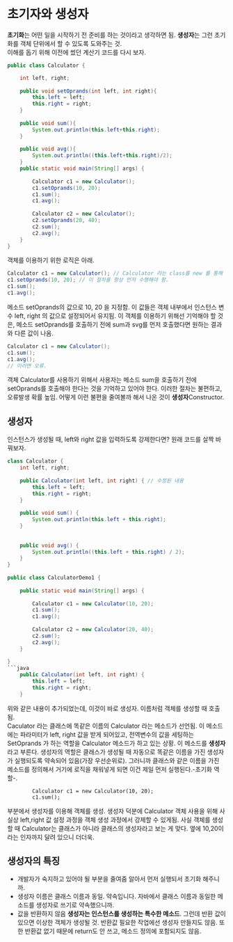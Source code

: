 # 초기자와 생성자
**초기화**는 어떤 일을 시작하기 전 준비를 하는 것이라고 생각하면 됨. **생성자**는 그런 초기화를 객체 단위에서 할 수 있도록 도와주는 것.   
이해를 돕기 위해 이전에 썼던 계산기 코드를 다시 보자.
```java
public class Calculator {

    int left, right;
    
    public void setOprands(int left, int right){
        this.left = left;
        this.right = right;
    }
      
    public void sum(){
        System.out.println(this.left+this.right);
    }
      
    public void avg(){
        System.out.println((this.left+this.right)/2);
    }
    public static void main(String[] args) {
        
        Calculator c1 = new Calculator(); 
        c1.setOprands(10, 20); 
        c1.sum();       
        c1.avg();       
          
        Calculator c2 = new Calculator();
        c2.setOprands(20, 40);
        c2.sum();       
        c2.avg();
    }
}
```
객체를 이용하기 위한 로직은 아래.
```java
Calculator c1 = new Calculator(); // Calculator 라는 class를 new 를 통해 선언해서 인스턴스화 시키고, 이것을 c1이라는 변수에 담은 것.
c1.setOprands(10, 20); // 이 절차를 항상 먼저 수행해야 함.
c1.sum();       
c1.avg();  
```
메소드 setOprands의 값으로 10, 20 을 지정함. 이 값들은 객체 내부에서 인스턴스 변수 left, right 의 값으로 설정되어서 유지됨. 이 객체를 이용하기 위해선 기억해야 할 것은, 메소드 setOprands를 호출하기 전에 sum과 svg를 먼저 호출했다면 원하는 결과와 다른 값이 나옴.
```java
Calculator c1 = new Calculator(); 
c1.sum();       
c1.avg(); 
// 이러면 오류.
```
 객체 Calculator를 사용하기 위해서 사용자는 메소드 sum을 호출하기 전에 setOprands를 호출해야 한다는 것을 기억하고 있어야 한다. 이러한 절차는 불편하고, 오류발생 확률 높임. 어떻게 이런 불편을 줄여볼까 해서 나온 것이 **생성자**Constructor.

## 생성자
인스턴스가 생성될 때, left와 right 값을 입력하도록 강제한다면? 원래 코드를 살짝 바꿔보자.
```java
class Calculator {
    int left, right;
 
    public Calculator(int left, int right) { // 수정된 내용
        this.left = left;
        this.right = right; 
    }
 
    public void sum() {
        System.out.println(this.left + this.right);
    }
    
 
    public void avg() {
        System.out.println((this.left + this.right) / 2);
    }
}
 
public class CalculatorDemo1 {
 
    public static void main(String[] args) {
 
        Calculator c1 = new Calculator(10, 20);
        c1.sum();
        c1.avg();
 
        Calculator c2 = new Calculator(20, 40);
        c2.sum();
        c2.avg();
    }
 
}
```java
    public Calculator(int left, int right) { 
        this.left = left;
        this.right = right; 
    }
```
위와 같은 내용이 추가되었는데, 이것이 바로 생성자. 이름처럼 객체를 생성할 때 호출됨.   
Caculator 라는 클래스에 똑같은 이름의 Calculator 라는 메소드가 선언됨. 이 메소드에는 파라미터가 left, right 값을 받게 되어있고, 전역변수의 값을 세팅하는 SetOprands 가 하는 역할을 Calculator 메소드가 하고 있는 상황. 이 메소드를 **생성자**라고 부른다. 생성자의 역할은 클래스가 생성될 때 자동으로 똑같은 이름을 가진 생성자가 실행되도록 약속되어 있음(가장 우선순위로). 그러니까 클래스와 같은 이름을 가진 메소드를 정의해서 거기에 로직을 채워넣게 되면 이건 제일 먼저 실행된다.-초기화 역할-. 
```jav
        Calculator c1 = new Calculator(10, 20);
        c1.sum();
```
부분에서 생성자를 이용해 객체를 생성. 생성자 덕분에 Calculator 객체 사용을 위해 사실상 left,right 값 설정 과정을 객체 생성 과정에서 강제할 수 있게됨. 사실 객체를 생성할 때 Calculator는 클래스가 아니라 클래스의 생성자라고 보는 게 맞다. 옆에 10,20이라는 인자까지 달려 있으니 더더욱.

## 생성자의 특징
* 개발자가 숙지하고 있어야 될 부분을 줄여줌
알아서 먼저 실행되서 초기화 해주니까.
* 생성자 이름은 클래스 이름과 동일.
약속입니다. 자바에서 클래스 이름과 동일한 메소드를 생성자로 쓰기로 약속했으니까.
* 값을 반환하지 않음
**생성자는 인스턴스를 생성하는 특수한 메소드**. 그런데 반환 값이 있으면 이상한 객체가 생성될 것. 반환값 필요한 작업에선 생성자 만들지도 않음. 또한 반환값 없기 때문에 return도 안 쓰고, 메소드 정의에 포함되지도 않음.

